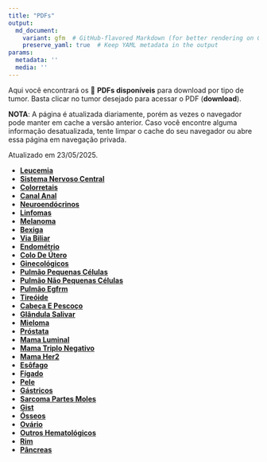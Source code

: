 ```yaml
---
title: "PDFs"
output: 
  md_document:
    variant: gfm  # GitHub-flavored Markdown (for better rendering on GitHub)
    preserve_yaml: true  # Keep YAML metadata in the output
params:
  metadata: ''
  media: ''
---
```


<script async src="https://scripts.simpleanalyticscdn.com/latest.js"></script>

Aqui você encontrará os 📝 **PDFs disponíveis** para download por tipo
de tumor. Basta clicar no tumor desejado para acessar o PDF
(**download**).

**NOTA**: A página é atualizada diariamente, porém as vezes o navegador
pode manter em cache a versão anterior. Caso você encontre alguma
informação desatualizada, tente limpar o cache do seu navegador ou abre
essa página em navegação privada.

Atualizado em 23/05/2025.

- [**Leucemia**](https://coeoralmeds-e768.restdb.io/media/683006aff63b8048001bc5ed?download=true)
- [**Sistema Nervoso
  Central**](https://coeoralmeds-e768.restdb.io/media/683006b1f63b8048001bc5f0?download=true)
- [**Colorretais**](https://coeoralmeds-e768.restdb.io/media/683006b4f63b8048001bc5f5?download=true)
- [**Canal
  Anal**](https://coeoralmeds-e768.restdb.io/media/683006b6f63b8048001bc5f7?download=true)
- [**Neuroendócrinos**](https://coeoralmeds-e768.restdb.io/media/683006b7f63b8048001bc5f9?download=true)
- [**Linfomas**](https://coeoralmeds-e768.restdb.io/media/683006baf63b8048001bc5fb?download=true)
- [**Melanoma**](https://coeoralmeds-e768.restdb.io/media/683006bbf63b8048001bc5fd?download=true)
- [**Bexiga**](https://coeoralmeds-e768.restdb.io/media/683006bdf63b8048001bc5ff?download=true)
- [**Via
  Biliar**](https://coeoralmeds-e768.restdb.io/media/683006bff63b8048001bc601?download=true)
- [**Endométrio**](https://coeoralmeds-e768.restdb.io/media/683006c1f63b8048001bc603?download=true)
- [**Colo De
  Útero**](https://coeoralmeds-e768.restdb.io/media/683006c2f63b8048001bc605?download=true)
- [**Ginecológicos**](https://coeoralmeds-e768.restdb.io/media/683006c4f63b8048001bc607?download=true)
- [**Pulmão Pequenas
  Células**](https://coeoralmeds-e768.restdb.io/media/683006c6f63b8048001bc609?download=true)
- [**Pulmão Não Pequenas
  Células**](https://coeoralmeds-e768.restdb.io/media/683006c8f63b8048001bc60b?download=true)
- [**Pulmão
  Egfrm**](https://coeoralmeds-e768.restdb.io/media/683006caf63b8048001bc60d?download=true)
- [**Tireóide**](https://coeoralmeds-e768.restdb.io/media/683006cef63b8048001bc611?download=true)
- [**Cabeça E
  Pescoço**](https://coeoralmeds-e768.restdb.io/media/683006d0f63b8048001bc613?download=true)
- [**Glândula
  Salivar**](https://coeoralmeds-e768.restdb.io/media/683006d1f63b8048001bc615?download=true)
- [**Mieloma**](https://coeoralmeds-e768.restdb.io/media/683006d3f63b8048001bc617?download=true)
- [**Próstata**](https://coeoralmeds-e768.restdb.io/media/683006d5f63b8048001bc619?download=true)
- [**Mama
  Luminal**](https://coeoralmeds-e768.restdb.io/media/683006d9f63b8048001bc61d?download=true)
- [**Mama Triplo
  Negativo**](https://coeoralmeds-e768.restdb.io/media/683006dbf63b8048001bc61f?download=true)
- [**Mama
  Her2**](https://coeoralmeds-e768.restdb.io/media/683006dcf63b8048001bc621?download=true)
- [**Esôfago**](https://coeoralmeds-e768.restdb.io/media/683006def63b8048001bc623?download=true)
- [**Fígado**](https://coeoralmeds-e768.restdb.io/media/683006e0f63b8048001bc625?download=true)
- [**Pele**](https://coeoralmeds-e768.restdb.io/media/683006e1f63b8048001bc627?download=true)
- [**Gástricos**](https://coeoralmeds-e768.restdb.io/media/683006e3f63b8048001bc629?download=true)
- [**Sarcoma Partes
  Moles**](https://coeoralmeds-e768.restdb.io/media/683006e5f63b8048001bc62b?download=true)
- [**Gist**](https://coeoralmeds-e768.restdb.io/media/683006e7f63b8048001bc62d?download=true)
- [**Ósseos**](https://coeoralmeds-e768.restdb.io/media/683006e8f63b8048001bc632?download=true)
- [**Ovário**](https://coeoralmeds-e768.restdb.io/media/683006eaf63b8048001bc634?download=true)
- [**Outros
  Hematológicos**](https://coeoralmeds-e768.restdb.io/media/683006ecf63b8048001bc636?download=true)
- [**Rim**](https://coeoralmeds-e768.restdb.io/media/683006eef63b8048001bc638?download=true)
- [**Pâncreas**](https://coeoralmeds-e768.restdb.io/media/683006eff63b8048001bc63a?download=true)
